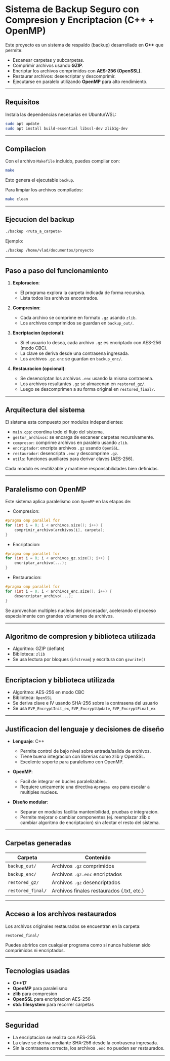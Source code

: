# Sistema de Backup Seguro con Compresion y Encriptacion (C++ + OpenMP)

Este proyecto es un sistema de respaldo (backup) desarrollado en **C++** que permite:

* Escanear carpetas y subcarpetas.
* Comprimir archivos usando **GZIP**.
* Encriptar los archivos comprimidos con **AES-256 (OpenSSL)**.
* Restaurar archivos: desencriptar y descomprimir.
* Ejecutarse en paralelo utilizando **OpenMP** para alto rendimiento.

---

## Requisitos

Instala las dependencias necesarias en Ubuntu/WSL:

```bash
sudo apt update
sudo apt install build-essential libssl-dev zlib1g-dev
```

---

## Compilacion

Con el archivo `Makefile` incluido, puedes compilar con:

```bash
make
```

Esto genera el ejecutable `backup`.

Para limpiar los archivos compilados:

```bash
make clean
```

---

## Ejecucion del backup

```bash
./backup <ruta_a_carpeta>
```

Ejemplo:

```bash
./backup /home/vlad/documentos/proyecto
```

---

## Paso a paso del funcionamiento

1. **Exploracion**:

   * El programa explora la carpeta indicada de forma recursiva.
   * Lista todos los archivos encontrados.

2. **Compresion**:

   * Cada archivo se comprime en formato `.gz` usando `zlib`.
   * Los archivos comprimidos se guardan en `backup_out/`.

3. **Encriptacion (opcional)**:

   * Si el usuario lo desea, cada archivo `.gz` es encriptado con AES-256 (modo CBC).
   * La clave se deriva desde una contrasena ingresada.
   * Los archivos `.gz.enc` se guardan en `backup_enc/`.

4. **Restauracion (opcional)**:

   * Se desencriptan los archivos `.enc` usando la misma contrasena.
   * Los archivos resultantes `.gz` se almacenan en `restored_gz/`.
   * Luego se descomprimen a su forma original en `restored_final/`.

---

## Arquitectura del sistema

El sistema esta compuesto por modulos independientes:

* `main.cpp`: coordina todo el flujo del sistema.
* `gestor_archivos`: se encarga de escanear carpetas recursivamente.
* `compresor`: comprime archivos en paralelo usando `zlib`.
* `encriptador`: encripta archivos `.gz` usando `OpenSSL`.
* `restaurador`: desencripta `.enc` y descomprime `.gz`.
* `utils`: funciones auxiliares para derivar claves (AES-256).

Cada modulo es reutilizable y mantiene responsabilidades bien definidas.

---

## Paralelismo con OpenMP

Este sistema aplica paralelismo con `OpenMP` en las etapas de:

* Compresion:

```cpp
#pragma omp parallel for
for (int i = 0; i < archivos.size(); i++) {
    comprimir_archivo(archivos[i], carpeta);
}
```

* Encriptacion:

```cpp
#pragma omp parallel for
for (int i = 0; i < archivos_gz.size(); i++) {
    encriptar_archivo(...);
}
```

* Restauracion:

```cpp
#pragma omp parallel for
for (int i = 0; i < archivos_enc.size(); i++) {
    desencriptar_archivo(...);
}
```

Se aprovechan multiples nucleos del procesador, acelerando el proceso especialmente con grandes volumenes de archivos.

---

## Algoritmo de compresion y biblioteca utilizada

* Algoritmo: GZIP (deflate)
* Biblioteca: `zlib`
* Se usa lectura por bloques (`ifstream`) y escritura con `gzwrite()`

---

## Encriptacion y biblioteca utilizada

* Algoritmo: AES-256 en modo CBC
* Biblioteca: `OpenSSL`
* Se deriva clave e IV usando SHA-256 sobre la contrasena del usuario
* Se usa `EVP_EncryptInit_ex`, `EVP_EncryptUpdate`, `EVP_EncryptFinal_ex`

---

## Justificacion del lenguaje y decisiones de diseño

* **Lenguaje**: C++

  * Permite control de bajo nivel sobre entrada/salida de archivos.
  * Tiene buena integracion con librerias como zlib y OpenSSL.
  * Excelente soporte para paralelismo con OpenMP.

* **OpenMP**:

  * Facil de integrar en bucles paralelizables.
  * Requiere unicamente una directiva `#pragma omp` para escalar a multiples nucleos.

* **Diseño modular**:

  * Separar en modulos facilita mantenibilidad, pruebas e integracion.
  * Permite mejorar o cambiar componentes (ej. reemplazar zlib o cambiar algoritmo de encriptacion) sin afectar el resto del sistema.

---

## Carpetas generadas

| Carpeta           | Contenido                                 |
| ----------------- | ----------------------------------------- |
| `backup_out/`     | Archivos `.gz` comprimidos                |
| `backup_enc/`     | Archivos `.gz.enc` encriptados            |
| `restored_gz/`    | Archivos `.gz` desencriptados             |
| `restored_final/` | Archivos finales restaurados (.txt, etc.) |

---

## Acceso a los archivos restaurados

Los archivos originales restaurados se encuentran en la carpeta:

```
restored_final/
```

Puedes abrirlos con cualquier programa como si nunca hubieran sido comprimidos ni encriptados.

---

## Tecnologias usadas

* **C++17**
* **OpenMP** para paralelismo
* **zlib** para compresion
* **OpenSSL** para encriptacion AES-256
* **std::filesystem** para recorrer carpetas

---

## Seguridad

* La encriptacion se realiza con AES-256.
* La clave se deriva mediante SHA-256 desde la contrasena ingresada.
* Sin la contrasena correcta, los archivos `.enc` no pueden ser restaurados.

---
